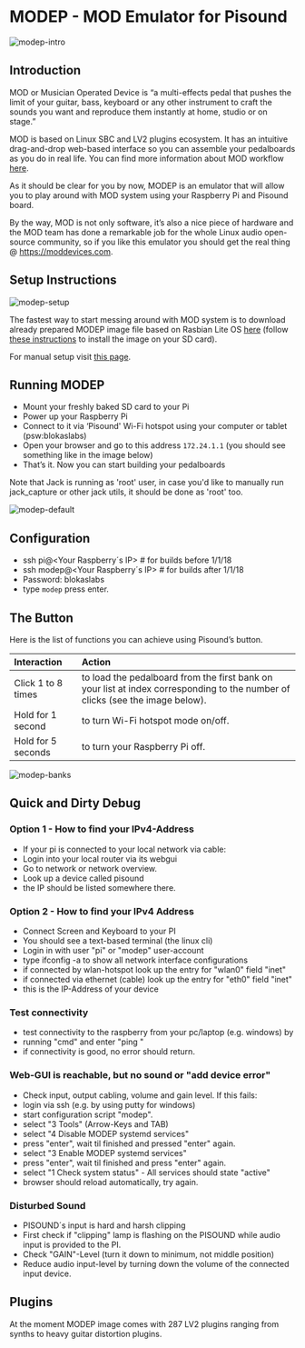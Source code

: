 # MODEP - MOD Emulator for Pisound
![modep-intro](https://raw.githubusercontent.com/wiki/BlokasLabs/pisound-docs/images/modep-intro.PNG)

## Introduction

MOD or Musician Operated Device is “a multi-effects pedal that pushes the limit of your guitar, bass, keyboard or any other instrument to craft the sounds you want and reproduce them instantly at home, studio or on stage.”

MOD is based on Linux SBC and LV2 plugins ecosystem. It has an intuitive drag-and-drop web-based interface so you can assemble your pedalboards as you do in real life. You can find more information about MOD workflow [here](https://moddevices.com/pages/mod-duo).

As it should be clear for you by now, MODEP is an emulator that will allow you to play around with MOD system using your Raspberry Pi and Pisound board.

By the way, MOD is not only software, it’s also a nice piece of hardware and the MOD team has done a remarkable job for the whole Linux audio open-source community, so if you like this emulator you should get the real thing @ https://moddevices.com.

## Setup Instructions
![modep-setup](https://raw.githubusercontent.com/wiki/BlokasLabs/pisound-docs/images/modep-setup.png)

The fastest way to start messing around with MOD system is to download already prepared MODEP image file based on Rasbian Lite OS [here](http://www.mediafire.com/file/oya6bq5sct658ba/modep.zip) (follow [these instructions](https://www.raspberrypi.org/documentation/installation/installing-images/) to install the image on your SD card).

For manual setup visit [this page](https://github.com/BlokasLabs/modep).

## Running MODEP
- Mount your freshly baked SD card to your Pi
- Power up your Raspberry Pi
- Connect to it via ‘Pisound' Wi-Fi hotspot using your computer or tablet (psw:blokaslabs)
- Open your browser and go to this address `172.24.1.1` (you should see something like in the image below)
- That’s it. Now you can start building your pedalboards

Note that Jack is running as 'root' user, in case you'd like to manually run jack_capture or other jack utils, it should be done as 'root' too.

![modep-default](https://raw.githubusercontent.com/wiki/BlokasLabs/pisound-docs/images/modep-default.png)

## Configuration

- ssh pi@<Your Raspberry´s IP>          # for builds before 1/1/18 
- ssh modep@<Your Raspberry´s IP>       # for builds after 1/1/18
- Password: blokaslabs
- type `modep` press enter.

## The Button

Here is the list of functions you can achieve using Pisound’s button.

|**Interaction**|**Action**|
|:-----|:-----|
| Click 1 to 8 times | to load the pedalboard from the first bank on your list at index corresponding to the number of clicks (see the image below).|
| Hold for 1 second  | to turn Wi-Fi hotspot mode on/off.|                                   
| Hold for 5 seconds | to turn your Raspberry Pi off.|                                                                           

![modep-banks](https://raw.githubusercontent.com/wiki/BlokasLabs/pisound-docs/images/modep-banks.PNG)

## Quick and Dirty Debug
### Option 1 - How to find your IPv4-Address
- If your pi is connected to your local network via cable:
- Login into your local router via its webgui
- Go to network or network overview.
- Look up a device called pisound
- the IP should be listed somewhere there.

### Option 2 - How to find your IPv4 Address
- Connect Screen and Keyboard to your PI
- You should see a text-based terminal (the linux cli)
- Login in with user "pi" or "modep" user-account
- type ifconfig -a to show all network interface configurations
- if connected by wlan-hotspot look up the entry for "wlan0" field "inet"
- if connected via ethernet (cable) look up the entry for "eth0" field "inet"
- this is the IP-Address of your device

### Test connectivity
- test connectivity to the raspberry from your pc/laptop (e.g. windows) by
- running "cmd" and enter "ping <IP-Address>" 
- if connectivity is good, no error should return.

### Web-GUI is reachable, but no sound or "add device error"
- Check input, output cabling, volume and gain level. If this fails:
- login via ssh (e.g. by using putty for windows)
- start configuration script "modep".
- select "3 Tools" (Arrow-Keys and TAB)
- select "4 Disable MODEP systemd services"
- press "enter", wait til finished and pressed "enter" again.
- select "3 Enable MODEP systemd services"
- press "enter", wait til finished and press "enter" again.
- select "1 Check system status" - All services should state "active"
- browser should reload automatically, try again.

### Disturbed Sound
- PISOUND´s input is hard and harsh clipping
- First check if "clipping" lamp is flashing on the PISOUND while audio input is provided to the PI.
- Check "GAIN"-Level (turn it down to minimum, not middle position)
- Reduce audio input-level by turning down the volume of the connected input device.

## Plugins

At the moment MODEP image comes with 287 LV2 plugins ranging from synths to heavy guitar distortion plugins.

